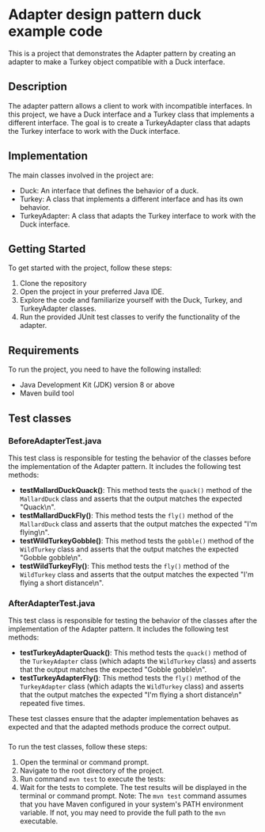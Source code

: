 # Adapter design pattern duck example code

This is a project that demonstrates the Adapter pattern by creating an adapter to make a Turkey object compatible with a Duck interface.

## Description

The adapter pattern allows a client to work with incompatible interfaces. In this project, we have a Duck interface and a Turkey class that implements a different interface. The goal is to create a TurkeyAdapter class that adapts the Turkey interface to work with the Duck interface.

## Implementation

The main classes involved in the project are:

- Duck: An interface that defines the behavior of a duck.
- Turkey: A class that implements a different interface and has its own behavior.
- TurkeyAdapter: A class that adapts the Turkey interface to work with the Duck interface.

## Getting Started

To get started with the project, follow these steps:

1. Clone the repository
2. Open the project in your preferred Java IDE.
3. Explore the code and familiarize yourself with the Duck, Turkey, and TurkeyAdapter classes.
4. Run the provided JUnit test classes to verify the functionality of the adapter.

## Requirements

To run the project, you need to have the following installed:

- Java Development Kit (JDK) version 8 or above
- Maven build tool

## Test classes

### BeforeAdapterTest.java

This test class is responsible for testing the behavior of the classes before the implementation of the Adapter pattern. It includes the following test methods:

- **testMallardDuckQuack()**: This method tests the `quack()` method of the `MallardDuck` class and asserts that the output matches the expected "Quack\n".
- **testMallardDuckFly()**: This method tests the `fly()` method of the `MallardDuck` class and asserts that the output matches the expected "I'm flying\n".
- **testWildTurkeyGobble()**: This method tests the `gobble()` method of the `WildTurkey` class and asserts that the output matches the expected "Gobble gobble\n".
- **testWildTurkeyFly()**: This method tests the `fly()` method of the `WildTurkey` class and asserts that the output matches the expected "I'm flying a short distance\n".

### AfterAdapterTest.java

This test class is responsible for testing the behavior of the classes after the implementation of the Adapter pattern. It includes the following test methods:

- **testTurkeyAdapterQuack()**: This method tests the `quack()` method of the `TurkeyAdapter` class (which adapts the `WildTurkey` class) and asserts that the output matches the expected "Gobble gobble\n".
- **testTurkeyAdapterFly()**: This method tests the `fly()` method of the `TurkeyAdapter` class (which adapts the `WildTurkey` class) and asserts that the output matches the expected "I'm flying a short distance\n" repeated five times.

These test classes ensure that the adapter implementation behaves as expected and that the adapted methods produce the correct output.

###

To run the test classes, follow these steps:

1. Open the terminal or command prompt.
2. Navigate to the root directory of the project.
3. Run command `mvn test` to execute the tests:
4. Wait for the tests to complete. The test results will be displayed in the terminal or command prompt.
   Note: The `mvn test` command assumes that you have Maven configured in your system's PATH environment variable. If not, you may need to provide the full path to the `mvn` executable.
